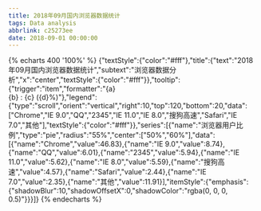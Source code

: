 ```yaml
---
title: 2018年09月国内浏览器数据统计
tags: Data analysis
abbrlink: c25273ee
date: 2018-09-01 00:00:00
---
```


{% echarts 400 '100%' %}
    {"textStyle":{"color":"#fff"},"title":{"text":"2018年09月国内浏览器数据统计","subtext":"浏览器数据分析","x":"center","textStyle":{"color":"#fff"}},"tooltip":{"trigger":"item","formatter":"{a} <br/>{b} : {c} ({d}%)"},"legend":{"type":"scroll","orient":"vertical","right":10,"top":120,"bottom":20,"data":["Chrome","IE 9.0","QQ","2345","IE 11.0","IE 8.0","搜狗高速","Safari","IE 7.0","其他"],"textStyle":{"color":"#fff"}},"series":[{"name":"浏览器用户比例","type":"pie","radius":"55%","center":["50%","60%"],"data":[{"name":"Chrome","value":46.83},{"name":"IE 9.0","value":8.74},{"name":"QQ","value":6.01},{"name":"2345","value":5.94},{"name":"IE 11.0","value":5.62},{"name":"IE 8.0","value":5.59},{"name":"搜狗高速","value":4.57},{"name":"Safari","value":2.44},{"name":"IE 7.0","value":2.35},{"name":"其他","value":11.91}],"itemStyle":{"emphasis":{"shadowBlur":10,"shadowOffsetX":0,"shadowColor":"rgba(0, 0, 0, 0.5)"}}}]}
{% endecharts %}
    
